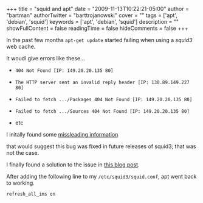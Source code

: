 +++
title = "squid and apt"
date = "2009-11-13T10:22:21-05:00"
author = "bartman"
authorTwitter = "barttrojanowski"
cover = ""
tags = ['apt', 'debian', 'squid']
keywords = ['apt', 'debian', 'squid']
description = ""
showFullContent = false
readingTime = false
hideComments = false
+++

In the past few months `apt-get update` started failing when using a *squid3* web cache.



It woudl give errors like these...



  - `404 Not Found [IP: 149.20.20.135 80]`

  - `The HTTP server sent an invalid reply header [IP: 130.89.149.227 80]`

  - `Failed to fetch .../Packages 404 Not Found [IP: 149.20.20.135 80]`

  - `Failed to fetch .../Sources 404 Not Found [IP: 149.20.20.135 80]`

  - etc



<!--more-->



I initally found some [missleading information](http://www.mail-archive.com/squid-users@squid-cache.org/msg68401.html)

that would suggest this bug was fixed in future releases of squid3; that was not the case.



I finally found a solution to the issue in [this blog post](http://veejoe.net/blog/2009/05/trouble-with-apt-get-and-squid/).



After adding the following line to my `/etc/squid3/squid.conf`, apt went back to working.



    refresh_all_ims on
